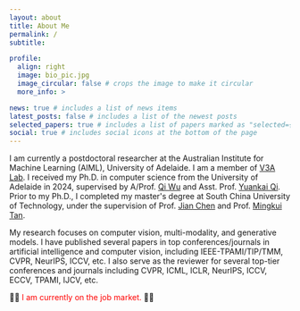```yaml
---
layout: about
title: About Me
permalink: /
subtitle: 

profile:
  align: right
  image: bio_pic.jpg
  image_circular: false # crops the image to make it circular
  more_info: >

news: true # includes a list of news items
latest_posts: false # includes a list of the newest posts
selected_papers: true # includes a list of papers marked as "selected={true}"
social: true # includes social icons at the bottom of the page
---
```


I am currently a postdoctoral researcher at the Australian Institute for Machine Learning (AIML), University of Adelaide. I am a member of [V3A Lab](https://v3alab.github.io/). I received my Ph.D. in computer science from the University of Adelaide in 2024, supervised by A/Prof. [Qi Wu](https://scholar.google.co.uk/citations?user=aKXe1FEAAAAJ&hl=en) and Asst. Prof. [Yuankai Qi](https://scholar.google.com/citations?user=mLqg5hYAAAAJ&hl=en). Prior to my Ph.D., I completed my master's degree at South China University of Technology, under the supervision of Prof. [Jian Chen](https://baike.baidu.com/item/%E9%99%88%E5%81%A5/12740630) and Prof. [Mingkui Tan](https://scholar.google.com.au/citations?user=EVsoTGkAAAAJ&hl=en).

My research focuses on computer vision, multi-modality, and generative models. I have published several papers in top conferences/journals in artificial intelligence and computer vision, including IEEE-TPAMI/TIP/TMM, CVPR, NeurIPS, ICCV, etc. I also serve as the reviewer for several top-tier conferences and journals including CVPR, ICML, ICLR, NeurIPS, ICCV, ECCV, TPAMI, IJCV, etc.

🌟🌟 <span style="color:red">I am currently on the job market.</span>  🌟🌟